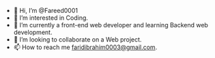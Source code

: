 - 👋 Hi, I’m @Fareed0001
- 👀 I’m interested in Coding.
- 🌱 I’m currently a front-end web developer and learning Backend web development. 
- 💞️ I’m looking to collaborate on a Web project.
- 📫 How to reach me faridibrahim0003@gmail.com.

<!---
Fareed0001/Fareed0001 is a ✨ special ✨ repository because its `README.md` (this file) appears on your GitHub profile.
You can click the Preview link to take a look at your changes.
--->

